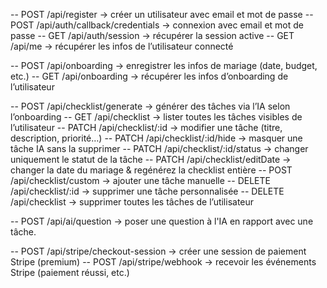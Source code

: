 -- POST /api/register -> créer un utilisateur avec email et mot de passe
-- POST /api/auth/callback/credentials -> connexion avec email et mot de passe
-- GET /api/auth/session -> récupérer la session active
-- GET /api/me -> récupérer les infos de l’utilisateur connecté

-- POST /api/onboarding -> enregistrer les infos de mariage (date, budget, etc.)
-- GET /api/onboarding -> récupérer les infos d’onboarding de l’utilisateur

-- POST /api/checklist/generate -> générer des tâches via l’IA selon l’onboarding
-- GET /api/checklist -> lister toutes les tâches visibles de l’utilisateur
-- PATCH /api/checklist/:id -> modifier une tâche (titre, description, priorité…)
-- PATCH /api/checklist/:id/hide -> masquer une tâche IA sans la supprimer
-- PATCH /api/checklist/:id/status -> changer uniquement le statut de la tâche
-- PATCH /api/checklist/editDate -> changer la date du mariage & regénérez la checklist entière
-- POST /api/checklist/custom -> ajouter une tâche manuelle
-- DELETE /api/checklist/:id -> supprimer une tâche personnalisée
-- DELETE /api/checklist -> supprimer toutes les tâches de l’utilisateur

-- POST /api/ai/question -> poser une question à l'IA en rapport avec une tâche.

-- POST /api/stripe/checkout-session -> créer une session de paiement Stripe (premium)
-- POST /api/stripe/webhook -> recevoir les événements Stripe (paiement réussi, etc.)

